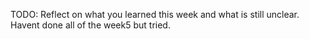 TODO: Reflect on what you learned this week and what is still unclear.
Havent done all of the week5 but tried.